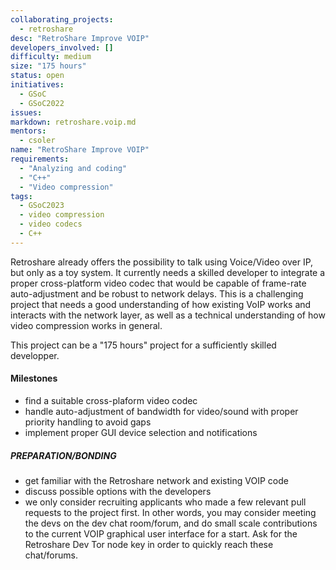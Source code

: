 ```yaml
---
collaborating_projects:
  - retroshare
desc: "RetroShare Improve VOIP"
developers_involved: []
difficulty: medium
size: "175 hours"
status: open
initiatives:
  - GSoC
  - GSoC2022
issues:
markdown: retroshare.voip.md
mentors:
  - csoler
name: "RetroShare Improve VOIP"
requirements:
  - "Analyzing and coding"
  - "C++"
  - "Video compression"
tags:
  - GSoC2023
  - video compression
  - video codecs
  - C++
---
```


Retroshare already offers the possibility to talk using Voice/Video over IP, but
only as a toy system. It currently needs a skilled developer to integrate a
proper cross-platform video codec that would be capable of frame-rate
auto-adjustment and be robust to network delays. This is a challenging project
that needs a good understanding of how existing VoIP works and interacts with
the network layer, as well as a technical understanding of how video compression
works in general.

This project can be a "175 hours" project for a sufficiently skilled developper.

#### Milestones

* find a suitable cross-plaform video codec
* handle auto-adjustment of bandwidth for video/sound with proper priority handling to avoid gaps
* implement proper GUI device selection and notifications

##### PREPARATION/BONDING

* get familiar with the Retroshare network and existing VOIP code
* discuss possible options with the developers
* we only consider recruiting applicants who made a few relevant pull requests to the project first. In other words, you may consider meeting the devs on the dev chat room/forum, 
	and do small scale contributions to the current VOIP graphical user interface for a start. Ask for the Retroshare Dev Tor node key in order to quickly reach these chat/forums.

